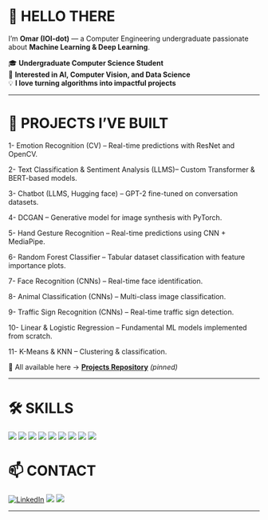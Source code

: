 # 👋 **HELLO THERE**

I’m **Omar (IOI-dot)** — a Computer Engineering undergraduate passionate about **Machine Learning & Deep Learning**.  

🎓 **Undergraduate Computer Science Student**  
🧠 **Interested in AI, Computer Vision, and Data Science**  
💡 **I love turning algorithms into impactful projects**  

---

# 🚀 **PROJECTS I’VE BUILT**

1- Emotion Recognition (CV) – Real-time predictions with ResNet and OpenCV.

2- Text Classification & Sentiment Analysis (LLMS)– Custom Transformer & BERT-based models.

3- Chatbot (LLMS, Hugging face) – GPT-2 fine-tuned on conversation datasets.

4- DCGAN – Generative model for image synthesis with PyTorch.

5- Hand Gesture Recognition – Real-time predictions using CNN + MediaPipe.

6- Random Forest Classifier – Tabular dataset classification with feature importance plots.

7- Face Recognition (CNNs) – Real-time face identification.

8- Animal Classification (CNNs) – Multi-class image classification.

9- Traffic Sign Recognition (CNNs) – Real-time traffic sign detection.

10- Linear & Logistic Regression – Fundamental ML models implemented from scratch.

11- K-Means & KNN – Clustering & classification.

📌 All available here → [**Projects Repository**](https://github.com/IOI-dot/Projects) *(pinned)*  

---

# 🛠️ **SKILLS**

<p align="left">  
<img src="https://img.shields.io/badge/Python-3776AB?style=for-the-badge&logo=python&logoColor=white"/>  
<img src="https://img.shields.io/badge/Numpy-013243?style=for-the-badge&logo=numpy&logoColor=white"/>  
<img src="https://img.shields.io/badge/Pandas-150458?style=for-the-badge&logo=pandas&logoColor=white"/>  
<img src="https://img.shields.io/badge/Jupyter-F37626?style=for-the-badge&logo=jupyter&logoColor=white"/>  
<img src="https://img.shields.io/badge/scikit--learn-F7931E?style=for-the-badge&logo=scikit-learn&logoColor=white"/>  
<img src="https://img.shields.io/badge/TensorFlow-FF6F00?style=for-the-badge&logo=tensorflow&logoColor=white"/>  
<img src="https://img.shields.io/badge/PyTorch-EE4C2C?style=for-the-badge&logo=pytorch&logoColor=white"/>  
<img src="https://img.shields.io/badge/OpenCV-5C3EE8?style=for-the-badge&logo=opencv&logoColor=white"/>  
<img src="https://img.shields.io/badge/C++-00599C?style=for-the-badge&logo=cplusplus&logoColor=white"/>  
</p>  

# 📫 **CONTACT**

[![LinkedIn](https://img.shields.io/badge/LinkedIn-0A66C2?style=for-the-badge&logo=linkedin&logoColor=white)](https://www.linkedin.com/in/omarelhussein/)
<a href="mailto:omarelhussein@aucegypt.edu"><img src="https://img.shields.io/badge/Gmail-D14836?style=for-the-badge&logo=gmail&logoColor=white"/></a>
<a href="https://github.com/IOI-dot?tab=followers"><img src="https://img.shields.io/github/followers/IOI-dot?label=Follow&style=for-the-badge"/></a>

---
<!--
**IOI-dot/IOI-dot** is a ✨ _special_ ✨ repository because its `README.md` (this file) appears on your GitHub profile.

Here are some ideas to get you started:

- 🔭 I’m currently working on ...
- 🌱 I’m currently learning ...
- 👯 I’m looking to collaborate on ...
- 🤔 I’m looking for help with ...
- 💬 Ask me about ...
- 📫 How to reach me: ...
- 😄 Pronouns: ...
- ⚡ Fun fact: ...
-->

